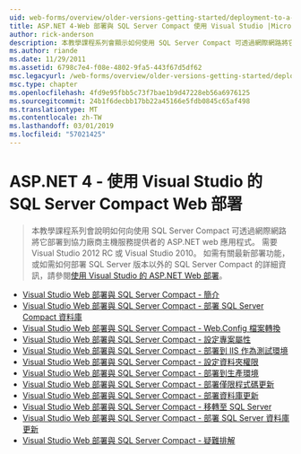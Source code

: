 ```yaml
---
uid: web-forms/overview/older-versions-getting-started/deployment-to-a-hosting-provider/index
title: ASP.NET 4-Web 部署與 SQL Server Compact 使用 Visual Studio |Microsoft Docs
author: rick-anderson
description: 本教學課程系列會顯示如何使用 SQL Server Compact 可透過網際網路將它部署至第三方 h 的 ASP.NET web 應用程式...
ms.author: riande
ms.date: 11/29/2011
ms.assetid: 6798c7e4-f08e-4802-9fa5-443f67d5df62
msc.legacyurl: /web-forms/overview/older-versions-getting-started/deployment-to-a-hosting-provider
msc.type: chapter
ms.openlocfilehash: 4fd9e95fbb5c73f7bae1b9d47228eb56a6976125
ms.sourcegitcommit: 24b1f6decbb17bb22a45166e5fdb0845c65af498
ms.translationtype: MT
ms.contentlocale: zh-TW
ms.lasthandoff: 03/01/2019
ms.locfileid: "57021425"
---
```

<a name="aspnet-4---web-deployment-with-sql-server-compact-using-visual-studio"></a>ASP.NET 4 - 使用 Visual Studio 的 SQL Server Compact Web 部署
====================
> 本教學課程系列會說明如何向使用 SQL Server Compact 可透過網際網路將它部署到協力廠商主機服務提供者的 ASP.NET web 應用程式。 需要 Visual Studio 2012 RC 或 Visual Studio 2010。 如需有關最新部署功能，或如需如何部署 SQL Server 版本以外的 SQL Server Compact 的詳細資訊，請參閱[使用 Visual Studio 的 ASP.NET Web 部署](../../deployment/visual-studio-web-deployment/introduction.md)。


- [Visual Studio Web 部署與 SQL Server Compact - 簡介](deployment-to-a-hosting-provider-introduction-1-of-12.md)
- [Visual Studio Web 部署與 SQL Server Compact - 部署 SQL Server Compact 資料庫](deployment-to-a-hosting-provider-deploying-sql-server-compact-databases-2-of-12.md)
- [Visual Studio Web 部署與 SQL Server Compact - Web.Config 檔案轉換](deployment-to-a-hosting-provider-web-config-file-transformations-3-of-12.md)
- [Visual Studio Web 部署與 SQL Server Compact - 設定專案屬性](deployment-to-a-hosting-provider-configuring-project-properties-4-of-12.md)
- [Visual Studio Web 部署與 SQL Server Compact - 部署到 IIS 作為測試環境](deployment-to-a-hosting-provider-deploying-to-iis-as-a-test-environment-5-of-12.md)
- [Visual Studio Web 部署與 SQL Server Compact - 設定資料夾權限](deployment-to-a-hosting-provider-setting-folder-permissions-6-of-12.md)
- [Visual Studio Web 部署與 SQL Server Compact - 部署到生產環境](deployment-to-a-hosting-provider-deploying-to-the-production-environment-7-of-12.md)
- [Visual Studio Web 部署與 SQL Server Compact - 部署僅限程式碼更新](deployment-to-a-hosting-provider-deploying-a-code-only-update-8-of-12.md)
- [Visual Studio Web 部署與 SQL Server Compact - 部署資料庫更新](deployment-to-a-hosting-provider-deploying-a-database-update-9-of-12.md)
- [Visual Studio Web 部署與 SQL Server Compact - 移轉至 SQL Server](deployment-to-a-hosting-provider-migrating-to-sql-server-10-of-12.md)
- [Visual Studio Web 部署與 SQL Server Compact - 部署 SQL Server 資料庫更新](deployment-to-a-hosting-provider-deploying-a-sql-server-database-update-11-of-12.md)
- [Visual Studio Web 部署與 SQL Server Compact - 疑難排解](deployment-to-a-hosting-provider-creating-and-installing-deployment-packages-12-of-12.md)

